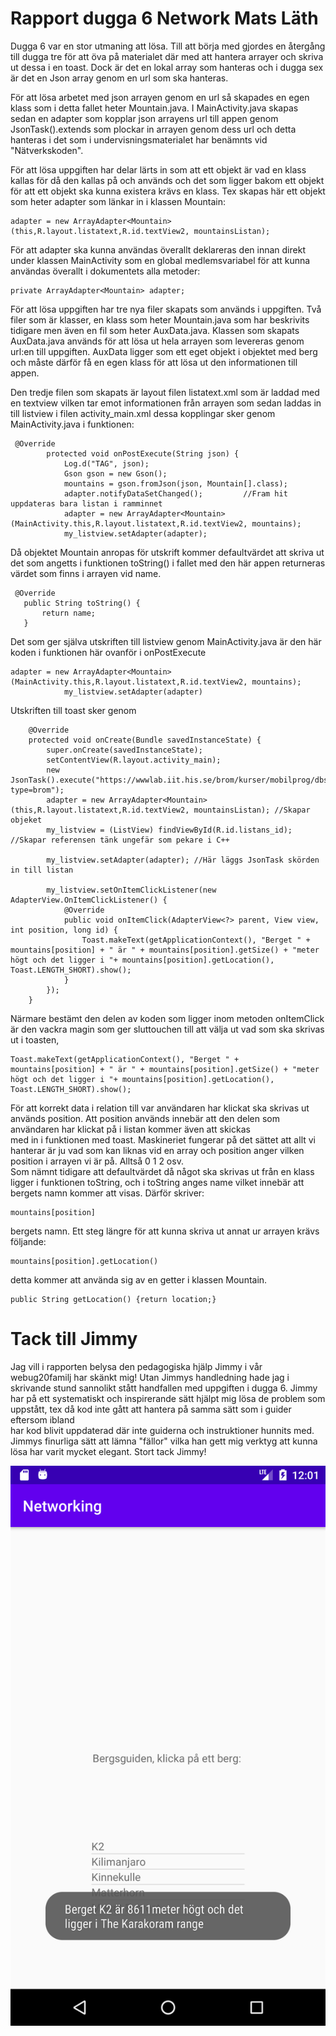 
# Rapport dugga 6 Network Mats Läth
Dugga 6 var en stor utmaning att lösa. Till att börja med gjordes en återgång till dugga tre för att öva på materialet där
med att hantera arrayer och skriva ut dessa i en toast. Dock är det en lokal array som hanteras och i dugga sex är det
en Json array genom en url som ska hanteras.

För att lösa arbetet med json arrayen genom en url så skapades en egen klass som i detta fallet heter Mountain.java. I MainActivity.java
skapas sedan en adapter som kopplar json arrayens url till appen genom JsonTask().extends som plockar in arrayen genom dess url och
detta hanteras i det som i undervisningsmaterialet har benämnts vid "Nätverkskoden".

För att lösa uppgiften har delar lärts in som att ett objekt är vad en klass kallas för då den kallas på och används och det som ligger bakom
ett objekt för att ett objekt ska kunna existera krävs en klass.
Tex skapas här ett objekt som heter adapter som länkar in i klassen Mountain:
```
adapter = new ArrayAdapter<Mountain>(this,R.layout.listatext,R.id.textView2, mountainsListan);
```
För att adapter ska kunna användas överallt deklareras den innan direkt under klassen MainActivity som en global medlemsvariabel
för att kunna användas överallt i dokumentets alla metoder:
```
private ArrayAdapter<Mountain> adapter;
```

För att lösa uppgiften har tre nya filer skapats som används i uppgiften. Två filer som är klasser, en klass som heter Mountain.java som har beskrivits tidigare
men även en fil som heter AuxData.java. Klassen som skapats AuxData.java används för att lösa ut hela arrayen som levereras genom url:en till uppgiften. AuxData ligger som ett eget
objekt i objektet med berg och måste därför få en egen klass för att lösa ut den informationen till appen.

Den tredje filen som skapats är layout filen listatext.xml som är laddad med en textview vilken tar emot informationen från arrayen som sedan laddas in till listview i filen
activity_main.xml dessa kopplingar sker genom MainActivity.java i funktionen:
```
 @Override
        protected void onPostExecute(String json) {
            Log.d("TAG", json);
            Gson gson = new Gson();
            mountains = gson.fromJson(json, Mountain[].class);
            adapter.notifyDataSetChanged();         //Fram hit uppdateras bara listan i ramminnet
            adapter = new ArrayAdapter<Mountain>(MainActivity.this,R.layout.listatext,R.id.textView2, mountains);
            my_listview.setAdapter(adapter);
 ```
 Då objektet Mountain anropas för utskrift kommer defaultvärdet att skriva ut det som angetts i funktionen toString() i fallet med den här appen returneras värdet som finns i arrayen vid name.
 ```
  @Override
    public String toString() {
        return name;
    }
 ```
Det som ger själva utskriften till listview genom MainActivity.java är den här koden i funktionen här ovanför i onPostExecute
```
adapter = new ArrayAdapter<Mountain>(MainActivity.this,R.layout.listatext,R.id.textView2, mountains);
            my_listview.setAdapter(adapter)
```
Utskriften till toast sker genom
```
    @Override
    protected void onCreate(Bundle savedInstanceState) {
        super.onCreate(savedInstanceState);
        setContentView(R.layout.activity_main);
        new JsonTask().execute("https://wwwlab.iit.his.se/brom/kurser/mobilprog/dbservice/admin/getdataasjson.php?type=brom");
        adapter = new ArrayAdapter<Mountain>(this,R.layout.listatext,R.id.textView2, mountainsListan); //Skapar objeket
        my_listview = (ListView) findViewById(R.id.listans_id);   //Skapar referensen tänk ungefär som pekare i C++

        my_listview.setAdapter(adapter); //Här läggs JsonTask skörden in till listan

        my_listview.setOnItemClickListener(new AdapterView.OnItemClickListener() {
            @Override
            public void onItemClick(AdapterView<?> parent, View view, int position, long id) {
                Toast.makeText(getApplicationContext(), "Berget " + mountains[position] + " är " + mountains[position].getSize() + "meter högt och det ligger i "+ mountains[position].getLocation(), Toast.LENGTH_SHORT).show();
            }
        });
    }
```
Närmare bestämt den delen av koden som ligger inom metoden onItemClick är den vackra magin som ger sluttouchen till att välja ut vad som ska skrivas ut i toasten,
```
Toast.makeText(getApplicationContext(), "Berget " + mountains[position] + " är " + mountains[position].getSize() + "meter högt och det ligger i "+ mountains[position].getLocation(), Toast.LENGTH_SHORT).show();
```
För att korrekt data i relation till var användaren har klickat ska skrivas ut används position. Att position används innebär att den delen som användaren har klickat på i listan kommer även att skickas  
med in i funktionen med toast. Maskineriet fungerar på det sättet att allt vi hanterar är ju vad som kan liknas vid en array och position anger vilken position i arrayen vi är på. Alltså 0 1 2 osv.  
Som nämnt tidigare att defaultvärdet då något ska skrivas ut från en klass ligger i funktionen toString, och i toString anges name vilket innebär att bergets namn kommer att visas. Därför skriver:
```
mountains[position]
```
bergets namn. Ett steg längre för att kunna skriva ut annat ur arrayen krävs följande:
```
mountains[position].getLocation()
```
detta kommer att använda sig av en getter i klassen Mountain.
```
public String getLocation() {return location;}
```

# Tack till Jimmy
Jag vill i rapporten belysa den pedagogiska hjälp Jimmy i vår webug20familj har skänkt mig!
Utan Jimmys handledning hade jag i skrivande stund sannolikt stått handfallen med uppgiften
i dugga 6. Jimmy har på ett systematiskt och inspirerande sätt hjälpt mig lösa de problem
som uppstått, tex då kod inte gått att hantera på samma sätt som i guider eftersom ibland  
har kod blivit uppdaterad där inte guiderna och instruktioner hunnits med.
Jimmys finurliga sätt att lämna "fällor" vilka han gett mig verktyg att kunna lösa har
varit mycket elegant.
Stort tack Jimmy!

![](Screenshot_1619611277.png)
